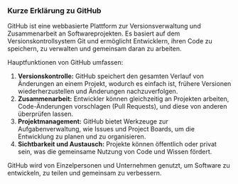 ### Kurze Erklärung zu GitHub

GitHub ist eine webbasierte Plattform zur Versionsverwaltung und Zusammenarbeit an Softwareprojekten. Es basiert auf dem Versionskontrollsystem Git und ermöglicht Entwicklern, ihren Code zu speichern, zu verwalten und gemeinsam daran zu arbeiten.

Hauptfunktionen von GitHub umfassen:

1. **Versionskontrolle:** GitHub speichert den gesamten Verlauf von Änderungen an einem Projekt, wodurch es einfach ist, frühere Versionen wiederherzustellen und Änderungen nachzuverfolgen.
2. **Zusammenarbeit:** Entwickler können gleichzeitig an Projekten arbeiten, Code-Änderungen vorschlagen (Pull Requests), und diese von anderen überprüfen lassen.
3. **Projektmanagement:** GitHub bietet Werkzeuge zur Aufgabenverwaltung, wie Issues und Project Boards, um die Entwicklung zu planen und zu organisieren.
4. **Sichtbarkeit und Austausch:** Projekte können öffentlich oder privat sein, was die gemeinsame Nutzung von Code und Wissen fördert.

GitHub wird von Einzelpersonen und Unternehmen genutzt, um Software zu entwickeln, zu teilen und gemeinsam zu verbessern.

